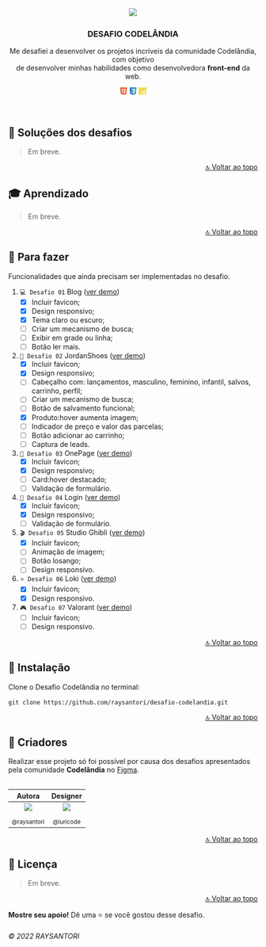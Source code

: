 <div align="center">
  <img width="125" src="https://raw.githubusercontent.com/iuricode/iuricode/6f53be9b4b6e6bb84b5276b8817c18a05adb78d5/ilus-code.svg">
  
  ### DESAFIO CODELÂNDIA
  
  <p>
    Me desafiei a desenvolver os projetos incríveis da comunidade Codelândia, com objetivo <br> de desenvolver minhas habilidades como desenvolvedora <strong>front-end</strong> da web. 
  </p>
  
   <!--##### Explore os documentos</a></p>
  
  <p> Demonstração | Relatar bug</p>-->
  
  <img width="3%" src="https://raw.githubusercontent.com/devicons/devicon/master/icons/html5/html5-original.svg"> <img width="3%" src="https://raw.githubusercontent.com/devicons/devicon/master/icons/css3/css3-original.svg"> <img width="3%" src="https://raw.githubusercontent.com/devicons/devicon/master/icons/javascript/javascript-plain.svg">
</div>

<br>

## 🧩 Soluções dos desafios

> Em breve.

<div align="right"><a target="_blank" href="https://github.com/raysantori/desafio-codelandia#desafio-codel%C3%A2ndia">🔝 Voltar ao topo</a></div>

## 🎓 Aprendizado

> Em breve.

<div align="right"><a target="_blank" href="https://github.com/raysantori/desafio-codelandia#desafio-codel%C3%A2ndia">🔝 Voltar ao topo</a></div>

## 📝 Para fazer

Funcionalidades que ainda precisam ser implementadas no desafio.

1. <code>💻 Desafio 01</code>  Blog (<a target="_blank" href="https://raysantori.github.io/desafio-codelandia/desafios/d01-blog.html">ver demo</a>)<br>
   - [x] Incluir favicon;
   - [x] Design responsivo;
   - [x] Tema claro ou escuro;
   - [ ] Criar um mecanismo de busca;
   - [ ] Exibir em grade ou linha;
   - [ ] Botão ler mais.

2. <code>👟 Desafio 02</code>  JordanShoes (<a target="_blank" href="https://raysantori.github.io/desafio-codelandia/desafios/d02-jordanshoes.html">ver demo</a>)<br>
   - [x] Incluir favicon;
   - [x] Design responsivo;
   - [ ] Cabeçalho com: lançamentos, masculino, feminino, infantil, salvos, carrinho, perfil;
   - [ ] Criar um mecanismo de busca;
   - [ ] Botão de salvamento funcional;
   - [x] Produto:hover aumenta imagem;
   - [ ] Indicador de preço e valor das parcelas;
   - [ ] Botão adicionar ao carrinho;
   - [ ] Captura de leads.

3. <code>📰 Desafio 03</code> OnePage (<a target="_blank" href="https://raysantori.github.io/desafio-codelandia/desafios/d03-onepage.html">ver demo</a>)<br>
   - [x] Incluir favicon;
   - [x] Design responsivo;
   - [ ] Card:hover destacado;
   - [ ] Validação de formulário.

4. <code>📲 Desafio 04</code>  Login (<a target="_blank" href="https://raysantori.github.io/desafio-codelandia/desafios/d04-login.html">ver demo</a>)<br>
   - [x] Incluir favicon;
   - [x] Design responsivo;
   - [ ] Validação de formulário.

5. <code>🎬 Desafio 05</code>  Studio Ghibli (<a target="_blank" href="https://raysantori.github.io/desafio-codelandia/desafios/d05-studioghibli.html">ver demo</a>)<br>
   - [x] Incluir favicon;
   - [ ] Animação de imagem;
   - [ ] Botão losango;
   - [ ] Design responsivo.

6. <code>⭐ Desafio 06</code>  Loki (<a target="_blank" href="https://raysantori.github.io/desafio-codelandia/desafios/d06-loki.html">ver demo</a>)<br>
   - [x] Incluir favicon;
   - [x] Design responsivo.

6. <code>🎮 Desafio 07</code>  Valorant (<a target="_blank" href="https://raysantori.github.io/desafio-codelandia/desafios/d07-valorant.html">ver demo</a>)<br>
   - [ ] Incluir favicon;
   - [ ] Design responsivo.

<div align="right"><a target="_blank" href="https://github.com/raysantori/desafio-codelandia#desafio-codel%C3%A2ndia">🔝 Voltar ao topo</a></div>

## 💾 Instalação

Clone o Desafio Codelândia no terminal:

  ```
  git clone https://github.com/raysantori/desafio-codelandia.git
  ```

<div align="right"><a target="_blank" href="https://github.com/raysantori/desafio-codelandia#desafio-codel%C3%A2ndia">🔝 Voltar ao topo</a></div>

## 🤝 Criadores

Realizar esse projeto só foi possível por causa dos desafios apresentados pela comunidade <strong>Codelândia</strong> no <a target="_blank" href="https://www.figma.com/file/Yb9IBH56g7T1hdIyZ3BMNO/Desafios---Codel%C3%A2ndia">Figma</a>.<br><br>

| Autora | Designer |
| :----: | :----: | 
| <a target="_blank" href="https://github.com/raysantori"><img width="125" src="https://camo.githubusercontent.com/d2b0f736a9c109c53e868f498015c4e07c30ea702a6fbfec86a1ad2cf9deafc1/68747470733a2f2f692e6962622e636f2f4462527a51776d2f7261792d6f63746f6361742d72656d6f766562672d707265766965772e706e67"><br></a> | <a target="_blank" href="https://github.com/iuricode"><img width="125" src="https://raw.githubusercontent.com/iuricode/iuricode/6f53be9b4b6e6bb84b5276b8817c18a05adb78d5/ilus-code.svg"></a> |
| <a target="_blank" href="https://github.com/raysantori"><sub>@raysantori</sub></a> | <a target="_blank" href="https://github.com/iuricode"><sub>@iuricode</sub></a> | 

<div align="right"><a target="_blank" href="https://github.com/raysantori/desafio-codelandia#desafio-codel%C3%A2ndia">🔝 Voltar ao topo</a></div>

## 📃 Licença

> Em breve.

<div align="right"><a target="_blank" href="https://github.com/raysantori/desafio-codelandia#desafio-codel%C3%A2ndia">🔝 Voltar ao topo</a></div>

<strong>Mostre seu apoio!</strong> Dê uma ⭐ se você gostou desse desafio.

###### © 2022 RAYSANTORI
